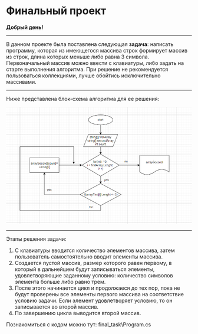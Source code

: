 # Финальный проект
**Добрый день!**

______
В данном проекте была поставлена следующая **задача**: написать программу, которая из имеющегося массива строк формирует массив из строк, длина которых меньше либо равна 3 символа. Первоначальный массив можно ввести с клавиатуры, либо задать на старте выполнения алгоритма. При решение не рекомендуется пользоваться коллекциями, лучше обойтись исключительно массивами.
______
Ниже представлена блок-схема алгоритма для ее решения:

![](блок_схема.PNG)

______

Этапы решения задачи:
1. С клавиатуры вводится количество элементов массива, затем пользователь самостоятельно вводит элементы массива.
2. Создается пустой массив, размер которого равен первому, в который в дальнейшем будут записываться элементы, удовлетворяющие заданному условию: количество символов элемента больше либо равно трем.
3. После этого начинается цикл и продолжаеся до тех пор, пока не будут проверены все элементы первого массива на соответствие условию задачи. Если элемент удовлетворяет условию, то он записывается во второй массив.
4. По завершению цикла выводится второй массив.

Познакомиться с кодом можно тут: final_task\Program.cs

